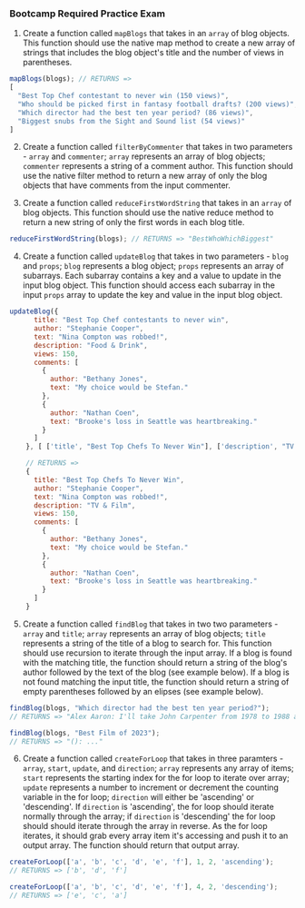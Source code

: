 ### Bootcamp Required Practice Exam

1. Create a function called `mapBlogs` that takes in an `array` of blog objects. This function should use the native map method to create a new array of strings that includes the blog object's title and the number of views in parentheses. 

```javascript
mapBlogs(blogs); // RETURNS =>
[
  "Best Top Chef contestant to never win (150 views)",
  "Who should be picked first in fantasy football drafts? (200 views)",
  "Which director had the best ten year period? (86 views)",
  "Biggest snubs from the Sight and Sound list (54 views)"
]
```

2. Create a function called `filterByCommenter` that takes in two parameters - `array` and `commenter`; `array` represents an array of blog objects; `commenter` represents a string of a comment author. This function should use the native filter method to return a new array of only the blog objects that have comments from the input commenter.

3. Create a function called `reduceFirstWordString` that takes in an `array` of blog objects. This function should use the native reduce method to return a new string of only the first words in each blog title.

```javascript
reduceFirstWordString(blogs); // RETURNS => "BestWhoWhichBiggest"
```

4. Create a function called `updateBlog` that takes in two parameters - `blog` and `props`; `blog` represents a blog object; `props` represents an array of subarrays. Each subarray contains a key and a value to update in the input blog object. This function should access each subarray in the input `props` array to update the key and value in the input blog object.

```javascript
updateBlog({
      title: "Best Top Chef contestants to never win",
      author: "Stephanie Cooper",
      text: "Nina Compton was robbed!",
      description: "Food & Drink",
      views: 150,
      comments: [
        {
          author: "Bethany Jones",
          text: "My choice would be Stefan."
        },
        {
          author: "Nathan Coen",
          text: "Brooke's loss in Seattle was heartbreaking."
        }
      ]
    }, [ ['title', "Best Top Chefs To Never Win"], ['description', "TV & Film"] ]); 

    // RETURNS =>
    {
      title: "Best Top Chefs To Never Win",
      author: "Stephanie Cooper",
      text: "Nina Compton was robbed!",
      description: "TV & Film",
      views: 150,
      comments: [
        {
          author: "Bethany Jones",
          text: "My choice would be Stefan."
        },
        {
          author: "Nathan Coen",
          text: "Brooke's loss in Seattle was heartbreaking."
        }
      ]
    }
```

5. Create a function called `findBlog` that takes in two two parameters - `array` and `title`; `array` represents an array of blog objects; `title` represents a string of the title of a blog to search for. This function should use recursion to iterate through the input array. If a blog is found with the matching title, the function should return a string of the blog's author followed by the text of the blog (see example below). If a blog is not found matching the input title, the function should return a string of empty parentheses followed by an elipses (see example below).

```javascript
findBlog(blogs, "Which director had the best ten year period?");
// RETURNS => "Alex Aaron: I'll take John Carpenter from 1978 to 1988 any day."

findBlog(blogs, "Best Film of 2023");
// RETURNS => "(): ..."
```

6. Create a function called `createForLoop` that takes in three paramters - `array`, `start`, `update`, and `direction`; `array` represents any array of items; `start` represents the starting index for the for loop to iterate over array; `update` represents a number to increment or decrement the counting variable in the for loop; `direction` will either be 'ascending' or 'descending'. If `direction` is 'ascending', the for loop should iterate normally through the array; if `direction` is 'descending' the for loop should should iterate through the array in reverse. As the for loop iterates, it should grab every array item it's accessing and push it to an output array. The function should return that output array.

```javascript
createForLoop(['a', 'b', 'c', 'd', 'e', 'f'], 1, 2, 'ascending'); 
// RETURNS => ['b', 'd', 'f']

createForLoop(['a', 'b', 'c', 'd', 'e', 'f'], 4, 2, 'descending');
// RETURNS => ['e', 'c', 'a']
```

